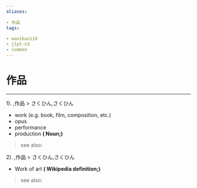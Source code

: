 ```yaml
---
aliases:
    
- 作品
tags:
    
- wanikani16
- jlpt-n3
- common
---
```


# 作品
---
1).
,作品 > さくひん,さくひん

- work (e.g. book, film, composition, etc.)
- opus
- performance
- production
**( Noun;)**
> see also: 
            
2).
,作品 > さくひん,さくひん

- Work of art
**( Wikipedia definition;)**
> see also: 
            